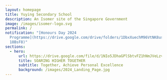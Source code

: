 ```yaml
---
layout: homepage
title: Yuying Secondary School
description: An Isomer site of the Singapore Government
image: /images/isomer-logo.svg
permalink: /
notification: "[Honours Day 2024
  Programme](https://drive.google.com/drive/folders/1DbxXuechM96VtNK8usAPhNKWtS\
  18BsF8)"
sections:
  - hero:
      url: https://drive.google.com/file/d/1NIo5JDhaGPlSbtvFZ1hNmJVeLzvrqsmo/view?usp=share_link
      title: SOARING HIGHER TOGETHER
      subtitle: Together, Achieve Personal Excellence
      background: /images/2024_Landing_Page.jpg
---
```

